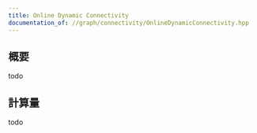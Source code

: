 ```yaml
---
title: Online Dynamic Connectivity
documentation_of: //graph/connectivity/OnlineDynamicConnectivity.hpp
---
```


## 概要

todo

## 計算量
todo